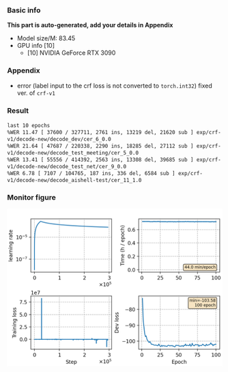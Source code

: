 ### Basic info

**This part is auto-generated, add your details in Appendix**

* Model size/M: 83.45
* GPU info \[10\]
  * \[10\] NVIDIA GeForce RTX 3090

### Appendix

* error (label input to the crf loss is not converted to `torch.int32`) fixed ver. of `crf-v1`

### Result
```
last 10 epochs
%WER 11.47 [ 37600 / 327711, 2761 ins, 13219 del, 21620 sub ] exp/crf-v1/decode-new/decode_dev/cer_6_0.0
%WER 21.64 [ 47687 / 220338, 2290 ins, 18285 del, 27112 sub ] exp/crf-v1/decode-new/decode_test_meeting/cer_5_0.0
%WER 13.41 [ 55556 / 414392, 2563 ins, 13308 del, 39685 sub ] exp/crf-v1/decode-new/decode_test_net/cer_9_0.0
%WER 6.78 [ 7107 / 104765, 187 ins, 336 del, 6584 sub ] exp/crf-v1/decode-new/decode_aishell-test/cer_11_1.0
```

### Monitor figure
![monitor](./monitor.png)
